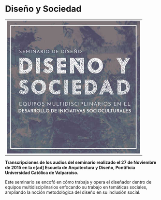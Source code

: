 # Diseño y Sociedad

||
|:--:| 
|![Afiche](cover.jpg)|

**Transcripciones de los audios del seminario realizado el 27 de Noviembre de 2015 en la e[ad] Escuela de Arquitectura y Diseño, Pontificia Universidad Católica de Valparaíso.**

Este seminario se encofó en cómo trabaja y opera el diseñador dentro de equipos multidisciplinarios enfocando su trabajo en temáticas sociales, ampliando la noción metodológica del diseño en su inclusión social.